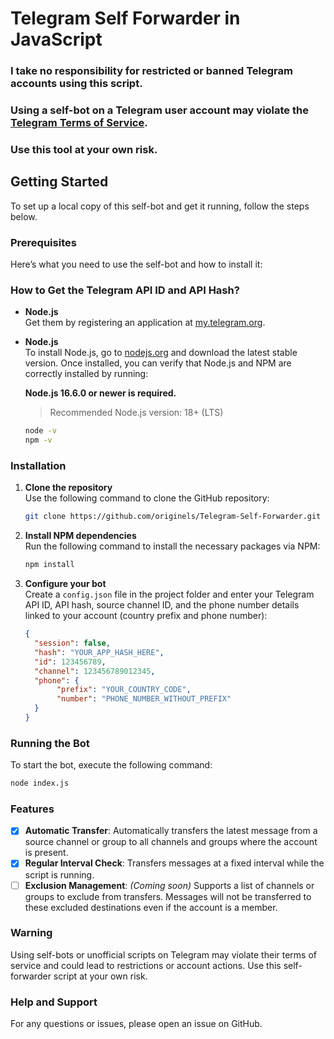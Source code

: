 # Telegram Self Forwarder in JavaScript

### <strong>I take no responsibility for restricted or banned Telegram accounts using this script.</strong>
### <strong>Using a self-bot on a Telegram user account may violate the <a href="https://core.telegram.org/terms">Telegram Terms of Service</a>.</strong>
### <strong>Use this tool at your own risk.</strong>

## Getting Started

To set up a local copy of this self-bot and get it running, follow the steps below.

### Prerequisites

Here’s what you need to use the self-bot and how to install it:

### How to Get the Telegram API ID and API Hash?

- **Node.js**  
  Get them by registering an application at [my.telegram.org](https://my.telegram.org).

- **Node.js**  
  To install Node.js, go to [nodejs.org](https://nodejs.org/) and download the latest stable version. Once installed, you can verify that Node.js and NPM are correctly installed by running:

  **Node.js 16.6.0 or newer is required.**

  > Recommended Node.js version: 18+ (LTS)
  ```sh
  node -v
  npm -v
  ```

### Installation

1. **Clone the repository**  
   Use the following command to clone the GitHub repository:

   ```sh
   git clone https://github.com/originels/Telegram-Self-Forwarder.git
   ```

2. **Install NPM dependencies**  
   Run the following command to install the necessary packages via NPM:

   ```sh
   npm install
   ```

3. **Configure your bot**  
   Create a `config.json` file in the project folder and enter your Telegram API ID, API hash, source channel ID, and the phone number details linked to your account (country prefix and phone number):

   ```json
   {
     "session": false,
     "hash": "YOUR_APP_HASH_HERE",
     "id": 123456789,
     "channel": 123456789012345,
     "phone": {
          "prefix": "YOUR_COUNTRY_CODE",
          "number": "PHONE_NUMBER_WITHOUT_PREFIX"
     }
   }
   ```

### Running the Bot

To start the bot, execute the following command:

   ```sh
   node index.js
   ```

### Features

   - [x] **Automatic Transfer**: Automatically transfers the latest message from a source channel or group to all channels and groups where the account is present.
   - [x] **Regular Interval Check**: Transfers messages at a fixed interval while the script is running.
   - [ ] **Exclusion Management**: *(Coming soon)* Supports a list of channels or groups to exclude from transfers. Messages will not be transferred to these excluded destinations even if the account is a member.

### Warning

Using self-bots or unofficial scripts on Telegram may violate their terms of service and could lead to restrictions or account actions. Use this self-forwarder script at your own risk.

### Help and Support

For any questions or issues, please open an issue on GitHub.
